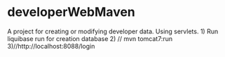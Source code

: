 # developerWebMaven
 A project for creating or modifying developer data. Using servlets. 1)  Run liquibase run for creation database 2) // mvn tomcat7:run 3)//http://localhost:8088/login
